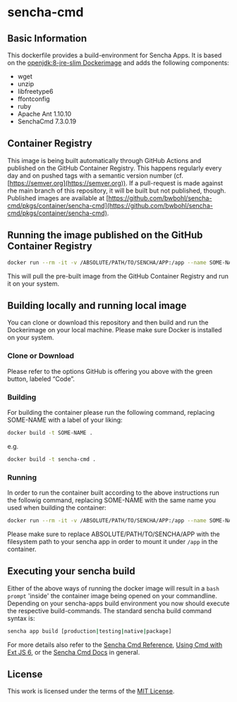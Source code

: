 # sencha-cmd

## Basic Information

This dockerfile provides a build-environment for Sencha Apps. It is based on the [openjdk:8-jre-slim Dockerimage](https://hub.docker.com/layers/openjdk/library/openjdk/8-jre-slim/images/sha256-21288a1b9869ffc48d723a22a2091cd97567d70f459f1226630293190640604a?context=explore) and adds the following components:

* wget
* unzip
* libfreetype6
* ffontconfig
* ruby
* Apache Ant 1.10.10
* SenchaCmd 7.3.0.19

## Container Registry

This image is being built automatically through GitHub Actions and published on the GitHub Container Registry. This happens regularly every day and on pushed tags with a semantic version number (cf. [https://semver.org](https://semver.org)). If a pull-request is made against rhe main branch of this repository, it will be built but not published, though. Published images are available at [https://github.com/bwbohl/sencha-cmd/pkgs/container/sencha-cmd](https://github.com/bwbohl/sencha-cmd/pkgs/container/sencha-cmd).

## Running the image published on the GitHub Container Registry

```bash
docker run --rm -it -v /ABSOLUTE/PATH/TO/SENCHA/APP:/app --name SOME-NAME ghcr.io/bwbohl/sencha-cmd:latest
```

This will pull the pre-built image from the GitHub Container Registry and run it on your system.

## Building locally and running local image

You can clone or download this repository and then build and run the Dockerimage on your local machine. Please make sure Docker is installed on your system.

### Clone or Download

Please refer to the options GitHub is offering you above with the green button, labeled “Code”.

### Building

For building the container please run the following command, replacing SOME-NAME with a label of your liking:

```bash
docker build -t SOME-NAME .
```

e.g.


```bash
docker build -t sencha-cmd .
```

### Running

In order to run the container built according to the above instructions run the followig command, replacing SOME-NAME with the same name you used when building the container:

```bash
docker run --rm -it -v /ABSOLUTE/PATH/TO/SENCHA/APP:/app --name SOME-NAME SOME-NAME
```

Please make sure to replace ABSOLUTE/PATH/TO/SENCHA/APP with the filesystem path to your sencha app in order to mount it under `/app` in the container.

## Executing your sencha build

Either of the above ways of running the docker image will result in a `bash prompt` 'inside' the container image being opened on your commandline. Depending on your sencha-apps build environment you now should execute the respective build-commands. The standard sencha build command syntax is:

```bash
sencha app build [production|testing|native|package]
```

For more details also refer to the [Sencha Cmd Reference](https://docs.sencha.com/cmd/guides/advanced_cmd/cmd_reference.html#advanced_cmd-_-cmd_reference_-_sencha_app_build), [Using Cmd with Ext JS 6](https://docs.sencha.com/cmd/7.3.0/guides/extjs/cmd_app.html#extjs-_-cmd_app_-_building_your_application), or the [Sencha Cmd Docs](https://docs.sencha.com/cmd/7.3.0/index.html) in general.

## License

This work is licensed under the terms of the [MIT License](LICENSE).
